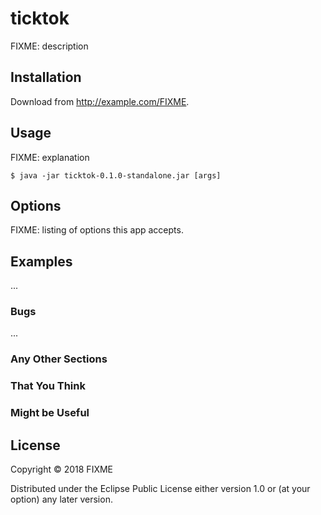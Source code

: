 # ticktok

FIXME: description

## Installation

Download from http://example.com/FIXME.

## Usage

FIXME: explanation

    $ java -jar ticktok-0.1.0-standalone.jar [args]

## Options

FIXME: listing of options this app accepts.

## Examples

...

### Bugs

...

### Any Other Sections
### That You Think
### Might be Useful

## License

Copyright © 2018 FIXME

Distributed under the Eclipse Public License either version 1.0 or (at
your option) any later version.
